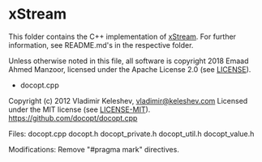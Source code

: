 # xStream

This folder contains the C++ implementation of [xStream](https://github.com/cmuxstream/cmuxstream-core/tree/master/cpp).
For further information, see README.md's in the respective folder.


  Unless otherwise noted in this file, all software is copyright 2018
  Emaad Ahmed Manzoor, licensed under the Apache License 2.0 (see [LICENSE](LICENSE)).

- docopt.cpp

Copyright (c) 2012 Vladimir Keleshev, <vladimir@keleshev.com>
Licensed under the MIT license (see [LICENSE-MIT](LICENSE-MIT)).
https://github.com/docopt/docopt.cpp

Files: docopt.cpp docopt.h docopt_private.h docopt_util.h docopt_value.h
  
Modifications: Remove "#pragma mark" directives.
